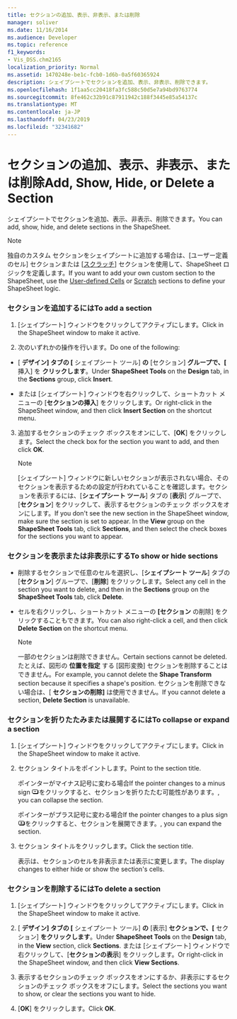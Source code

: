 ```yaml
---
title: セクションの追加、表示、非表示、または削除
manager: soliver
ms.date: 11/16/2014
ms.audience: Developer
ms.topic: reference
f1_keywords:
- Vis_DSS.chm2165
localization_priority: Normal
ms.assetid: 1470248e-be1c-fcb0-1d6b-0a5f60365924
description: シェイプシートでセクションを追加、表示、非表示、削除できます。
ms.openlocfilehash: 1f1aa5cc20418fa3fc588c50d5e7a94bd9763774
ms.sourcegitcommit: 8fe462c32b91c87911942c188f3445e85a54137c
ms.translationtype: MT
ms.contentlocale: ja-JP
ms.lasthandoff: 04/23/2019
ms.locfileid: "32341682"
---
```

# <a name="add-show-hide-or-delete-a-section"></a><span data-ttu-id="b3d17-103">セクションの追加、表示、非表示、または削除</span><span class="sxs-lookup"><span data-stu-id="b3d17-103">Add, Show, Hide, or Delete a Section</span></span>

<span data-ttu-id="b3d17-104">シェイプシートでセクションを追加、表示、非表示、削除できます。</span><span class="sxs-lookup"><span data-stu-id="b3d17-104">You can add, show, hide, and delete sections in the ShapeSheet.</span></span>
  
> [!NOTE]
> <span data-ttu-id="b3d17-105">独自のカスタム セクションをシェイプシートに追加する場合は、[ユーザー定義[](user-defined-cells-section.md)のセル] セクションまたは [[スクラッチ](scratch-section.md)] セクションを使用して、ShapeSheet ロジックを定義します。</span><span class="sxs-lookup"><span data-stu-id="b3d17-105">If you want to add your own custom section to the ShapeSheet, use the [User-defined Cells](user-defined-cells-section.md) or [Scratch](scratch-section.md) sections to define your ShapeSheet logic.</span></span> 
  
### <a name="to-add-a-section"></a><span data-ttu-id="b3d17-106">セクションを追加するには</span><span class="sxs-lookup"><span data-stu-id="b3d17-106">To add a section</span></span>

1. <span data-ttu-id="b3d17-107">[シェイプシート] ウィンドウをクリックしてアクティブにします。</span><span class="sxs-lookup"><span data-stu-id="b3d17-107">Click in the ShapeSheet window to make it active.</span></span>
    
2. <span data-ttu-id="b3d17-108">次のいずれかの操作を行います。</span><span class="sxs-lookup"><span data-stu-id="b3d17-108">Do one of the following:</span></span>
    
  - <span data-ttu-id="b3d17-109">[ **デザイン] タブの [** シェイプシート ツール] **の** [セクション] **グループで、[** 挿入] を **クリックします**。</span><span class="sxs-lookup"><span data-stu-id="b3d17-109">Under **ShapeSheet Tools** on the **Design** tab, in the **Sections** group, click **Insert**.</span></span>
    
  - <span data-ttu-id="b3d17-110">または [シェイプシート] ウィンドウを右クリックして、ショートカット メニューの [**セクションの挿入**] をクリックします。</span><span class="sxs-lookup"><span data-stu-id="b3d17-110">Or right-click in the ShapeSheet window, and then click **Insert Section** on the shortcut menu.</span></span> 
    
3. <span data-ttu-id="b3d17-111">追加するセクションのチェック ボックスをオンにして、[**OK**] をクリックします。</span><span class="sxs-lookup"><span data-stu-id="b3d17-111">Select the check box for the section you want to add, and then click **OK**.</span></span>
    
    > [!NOTE]
    >  <span data-ttu-id="b3d17-p101">[シェイプシート] ウィンドウに新しいセクションが表示されない場合、そのセクションを表示するための設定が行われていることを確認します。セクションを表示するには、[**シェイプシート ツール**] タブの [**表示**] グループで、[**セクション**] をクリックして、表示するセクションのチェック ボックスをオンにします。</span><span class="sxs-lookup"><span data-stu-id="b3d17-p101">If you don't see the new section in the ShapeSheet window, make sure the section is set to appear. In the **View** group on the **ShapeSheet Tools** tab, click **Sections**, and then select the check boxes for the sections you want to appear.</span></span> 
  
### <a name="to-show-or-hide-sections"></a><span data-ttu-id="b3d17-114">セクションを表示または非表示にする</span><span class="sxs-lookup"><span data-stu-id="b3d17-114">To show or hide sections</span></span>

- <span data-ttu-id="b3d17-115">削除するセクションで任意のセルを選択し、[**シェイプシート ツール**] タブの [**セクション**] グループで、[**削除**] をクリックします。</span><span class="sxs-lookup"><span data-stu-id="b3d17-115">Select any cell in the section you want to delete, and then in the **Sections** group on the **ShapeSheet Tools** tab, click **Delete**.</span></span>
    
- <span data-ttu-id="b3d17-116">セルを右クリックし、ショートカット メニューの **[セクション** の削除] をクリックすることもできます。</span><span class="sxs-lookup"><span data-stu-id="b3d17-116">You can also right-click a cell, and then click **Delete Section** on the shortcut menu.</span></span> 
    
    > [!NOTE]
    >  <span data-ttu-id="b3d17-117">一部のセクションは削除できません。</span><span class="sxs-lookup"><span data-stu-id="b3d17-117">Certain sections cannot be deleted.</span></span> <span data-ttu-id="b3d17-118">たとえば、図形の **位置を指定** する [図形変換] セクションを削除することはできません。</span><span class="sxs-lookup"><span data-stu-id="b3d17-118">For example, you cannot delete the **Shape Transform** section because it specifies a shape's position.</span></span> <span data-ttu-id="b3d17-119">セクションを削除できない場合は、[ **セクションの削除]** は使用できません。</span><span class="sxs-lookup"><span data-stu-id="b3d17-119">If you cannot delete a section, **Delete Section** is unavailable.</span></span> 
  
### <a name="to-collapse-or-expand-a-section"></a><span data-ttu-id="b3d17-120">セクションを折りたたみまたは展開するには</span><span class="sxs-lookup"><span data-stu-id="b3d17-120">To collapse or expand a section</span></span>

1. <span data-ttu-id="b3d17-121">[シェイプシート] ウィンドウをクリックしてアクティブにします。</span><span class="sxs-lookup"><span data-stu-id="b3d17-121">Click in the ShapeSheet window to make it active.</span></span>
    
2. <span data-ttu-id="b3d17-122">セクション タイトルをポイントします。</span><span class="sxs-lookup"><span data-stu-id="b3d17-122">Point to the section title.</span></span>
    
    <span data-ttu-id="b3d17-123">ポインターがマイナス記号に変わる場合</span><span class="sxs-lookup"><span data-stu-id="b3d17-123">If the pointer changes to a minus sign</span></span> ![ポインターがマイナス記号に変わる場合は、セクションを折りたたむ](media/IC_SSMinus_ZA07645855.gif)<span data-ttu-id="b3d17-125">をクリックすると、セクションを折りたたむ可能性があります。</span><span class="sxs-lookup"><span data-stu-id="b3d17-125">, you can collapse the section.</span></span>
    
    <span data-ttu-id="b3d17-126">ポインターがプラス記号に変わる場合</span><span class="sxs-lookup"><span data-stu-id="b3d17-126">If the pointer changes to a plus sign</span></span> ![ポインターがプラス記号に変わる場合は、セクションを展開します。](media/IC_SSPlus_ZA07645856.gif)<span data-ttu-id="b3d17-128">をクリックすると、セクションを展開できます。</span><span class="sxs-lookup"><span data-stu-id="b3d17-128">, you can expand the section.</span></span>
    
3. <span data-ttu-id="b3d17-129">セクション タイトルをクリックします。</span><span class="sxs-lookup"><span data-stu-id="b3d17-129">Click the section title.</span></span>
    
    <span data-ttu-id="b3d17-130">表示は、セクションのセルを非表示または表示に変更します。</span><span class="sxs-lookup"><span data-stu-id="b3d17-130">The display changes to either hide or show the section's cells.</span></span>
    
### <a name="to-delete-a-section"></a><span data-ttu-id="b3d17-131">セクションを削除するには</span><span class="sxs-lookup"><span data-stu-id="b3d17-131">To delete a section</span></span>

1. <span data-ttu-id="b3d17-132">[シェイプシート] ウィンドウをクリックしてアクティブにします。</span><span class="sxs-lookup"><span data-stu-id="b3d17-132">Click in the ShapeSheet window to make it active.</span></span>
    
2. <span data-ttu-id="b3d17-133">[ **デザイン] タブの [** シェイプシート ツール] **の** [表示] **セクションで、[** セクション] **をクリックします**。</span><span class="sxs-lookup"><span data-stu-id="b3d17-133">Under **ShapeSheet Tools** on the **Design** tab, in the **View** section, click **Sections**.</span></span> <span data-ttu-id="b3d17-134">または [シェイプシート] ウィンドウで右クリックして、[**セクションの表示**] をクリックします。</span><span class="sxs-lookup"><span data-stu-id="b3d17-134">Or right-click in the ShapeSheet window, and then click **View Sections**.</span></span>
    
3. <span data-ttu-id="b3d17-135">表示するセクションのチェック ボックスをオンにするか、非表示にするセクションのチェック ボックスをオフにします。</span><span class="sxs-lookup"><span data-stu-id="b3d17-135">Select the sections you want to show, or clear the sections you want to hide.</span></span>
    
4. <span data-ttu-id="b3d17-136">[**OK**] をクリックします。</span><span class="sxs-lookup"><span data-stu-id="b3d17-136">Click **OK**.</span></span>
    

